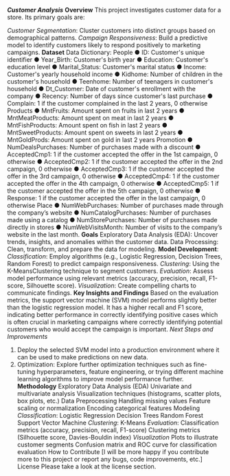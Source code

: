 ***Customer Analysis***
**Overview**
This project investigates customer data for a store. Its primary goals are:

*Customer Segmentation*: Cluster customers into distinct groups based on demographical patterns.
*Campaign Responsiveness*: Build a predictive model to identify customers likely to respond positively to marketing campaigns.
**Dataset**
Data Dictionary:
People
● ID: Customer's unique identifier
● Year_Birth: Customer's birth year
● Education: Customer's education level
● Marital_Status: Customer's marital status
● Income: Customer's yearly household income
● Kidhome: Number of children in the customer's household
● Teenhome: Number of teenagers in customer's household
● Dt_Customer: Date of customer's enrollment with the company
● Recency: Number of days since customer's last purchase
● Complain: 1 if the customer complained in the last 2 years, 0 otherwise
Products
● MntFruits: Amount spent on fruits in last 2 years
● MntMeatProducts: Amount spent on meat in last 2 years
● MntFishProducts: Amount spent on fish in last 2 years
● MntSweetProducts: Amount spent on sweets in last 2 years
● MntGoldProds: Amount spent on gold in last 2 years
Promotion
● NumDealsPurchases: Number of purchases made with a discount
● AcceptedCmp1: 1 if the customer accepted the offer in the 1st campaign, 0 otherwise
● AcceptedCmp2: 1 if the customer accepted the offer in the 2nd campaign, 0 otherwise
● AcceptedCmp3: 1 if the customer accepted the offer in the 3rd campaign, 0 otherwise
● AcceptedCmp4: 1 if the customer accepted the offer in the 4th campaign, 0 otherwise
● AcceptedCmp5: 1 if the customer accepted the offer in the 5th campaign, 0 otherwise
● Response: 1 if the customer accepted the offer in the last campaign, 0 otherwise
Place
● NumWebPurchases: Number of purchases made through the company’s website
● NumCatalogPurchases: Number of purchases made using a catalog
● NumStorePurchases: Number of purchases made directly in stores
● NumWebVisitsMonth: Number of visits to the company’s website in the last month.
**Goals**
Exploratory Data Analysis (EDA): Uncover trends, insights, and anomalies within the customer data.
Data Processing: Clean, transform, and prepare the data for modeling.
**Model Development**:
*Classification*: Employ algorithms (e.g., Logistic Regression, Decision Trees, Random Forest) to predict campaign responsiveness.
*Clustering*: Using the K-MeansClustering technique to segment customers.
*Evaluation*: Assess model performance using relevant metrics (accuracy, precision, recall, F1-score, Silhouette score).
*Visualization*: Create compelling charts to communicate findings.
**Key Insights and Findings**
Based on the evaluation metrics, the support vector machine (SVM) model performs slightly better than the logistic regression model. It has a higher recall and F1 score, indicating better performance in correctly identifying positive cases which is often crucial in marketing campaigns where correctly identifying potential customers who would accept the campaign is important.
*Next Steps and Improvements*
1. Deploy the selected SVM model into a production environment where it can be used to make predictions on new data.
2. Optimization: Explore further optimization techniques such as fine-tuning hyperparameters, feature engineering, or trying different machine learning algorithms to improve model performance further.
**Methodology**
Exploratory Data Analysis (EDA)
Univariate and multivariate analysis
Visualization techniques (histograms, scatter plots, box plots, etc.)
Data Preprocessing
Handling missing values
Feature scaling or normalization
Encoding categorical features
Modeling
*Classification*:
Logistic Regression
Decision Trees
Random Forest
Support Vector Machine
*Clustering*:
K-Means
*Evaluation*:
Classification metrics (accuracy, precision, recall, F1-score)
Clustering metrics (Silhouette score, Davies-Bouldin index)
*Visualization*
Plots to illustrate customer segments
Confusion matrix and ROC curve for classification evaluation
How to Contribute
[I will be more happy if you contribute more to this project or report any bugs, code improvements, etc.]
License
Please take a look at the license section.

